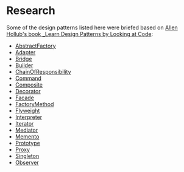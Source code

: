 Research
========

Some of the design patterns listed here were briefed based on [Allen Hollub's book _Learn Design Patterns by Looking at Code](http://www.amazon.com/Holub-Patterns-Learning-Looking-Professionals/dp/159059388X):

- [AbstractFactory      ](AbstractFactory.md                )
- [Adapter              ](Adapter.md                        )
- [Bridge               ](Bridge.md                         )
- [Builder              ](Builder.md                        )
- [ChainOfResponsibility](ChainOfResponsibility.md          )
- [Command              ](Command.md                        )
- [Composite            ](Composite.md                      )
- [Decorator            ](Decorator.md                      )
- [Facade               ](Facade.md                         )
- [FactoryMethod        ](FactoryMethod.md                  )
- [Flyweight            ](Flyweight.md                      )
- [Interpreter          ](Interpreter.md                    )
- [Iterator             ](Iterator.md                       )
- [Mediator             ](Mediator.md                       )
- [Memento              ](Memento.md                        )
- [Prototype            ](Prototype.md                      )
- [Proxy                ](Proxy.md                          )
- [Singleton            ](Singleton.md                      )
- [Observer             ](Observer.md                       )
